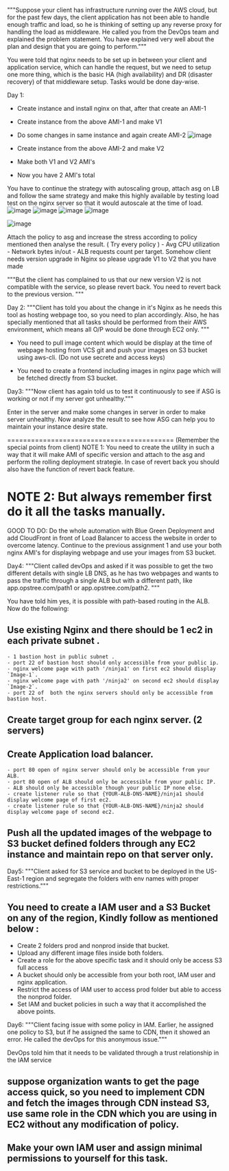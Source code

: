 """Suppose your client has infrastructure running over the AWS cloud, but for the past few days, the client application has not been able to handle enough traffic and load, so he is thinking of setting up any reverse proxy for handling the load as middleware. He called you from the DevOps team and explained the problem statement. You have explained very well about the plan and design that you are going to perform.""" 

You were told that nginx needs to be set up in between your client and application service, which can handle the request, but we need to setup one more thing, which is the basic HA (high availability) and DR (disaster recovery) of that middleware setup. Tasks would be done day-wise.

Day 1: 
- Create instance and install nginx on that, after that create an AMI-1
- Create instance from the above AMI-1 and make V1
- Do some changes in same instance and  again create AMI-2
  ![image](https://github.com/parsugit/ansible_practice/assets/132131379/56cbcd1d-7767-4a6b-b288-a4ab19cb0147)

- Create instance from the above AMI-2 and make V2
- Make both V1 and V2 AMI's 
- Now you have 2 AMI's total 

You have to continue the strategy with autoscaling group, attach asg on LB and follow the same strategy and make this highly available by testing load test on the nginx server so that it would autoscale at the time of load.
![image](https://github.com/parsugit/ansible_practice/assets/132131379/27375580-3d7d-49c8-b8a1-03f775774f2d)
![image](https://github.com/parsugit/ansible_practice/assets/132131379/4ce8adf4-38d4-4130-83d2-868196817501)
![image](https://github.com/parsugit/ansible_practice/assets/132131379/ef59ec58-9a17-4726-89c6-cff97ca50b36)
![image](https://github.com/parsugit/ansible_practice/assets/132131379/7e048df0-bfe9-468a-b1d5-4361489c26b6)

![image](https://github.com/parsugit/ansible_practice/assets/132131379/ade8ef34-2ee4-4dbf-a189-1ec348ab945c)

Attach the policy to asg and increase the stress according to policy mentioned then analyse the result. ( Try every policy )
    - Avg CPU utilization
    - Network bytes in/out
    - ALB requests count per target.
Somehow client needs version upgrade in Nginx so please upgrade V1 to V2 that you have made

"""But the client has complained to us that our new version V2 is not compatible with the service, so please revert back. You need to revert back to the previous version. """

Day 2: """Client has told you about the change in it's Nginx as he needs this tool as hosting webpage too, so you need to plan accordingly. Also, he has specially mentioned that all tasks should be performed from their AWS environment, which means all O/P would be done through EC2 only. """

- You need to pull image content which would be display at the time of webpage hosting from VCS git and push your images on S3 bucket using aws-cli. (Do not use secrete and access keys)

- You need to create a frontend including images in nginx page which will be fetched directly from S3 bucket.

Day3:
"""Now client has again told us to test it continuously to see if ASG is working or not if my server got unhealthy.""" 

Enter in the server and make some changes in server in order to make server unhealthy. Now analyze the result to see how ASG can help you to maintain your instance desire state.

==========================================
(Remember the special points from client)
NOTE 1: You need to create the utility in such a way that it will make AMI of specific version and attach to the asg and perform the rolling deployment strategie. In case of revert back you should also have the function of revert back feature. 

NOTE 2: But always remember first do it all the tasks manually.
==========================================

GOOD TO DO:
Do the whole automation with Blue Green Deployment and add CloudFront in front of Load Balancer to access the website in order to overcome latency.
Continue to the previous assignment 1 and use your both nginx AMI's for displaying webpage and use your images from S3 bucket.

Day4:
"""Client called devOps and asked if it was possible to get the two different details with single LB DNS, as he has two webpages and wants to pass the traffic through a single ALB but with a different path, like app.opstree.com/path1 or app.opstree.com/path2. """ 

You have told him yes, it is possible with path-based routing in the ALB. Now do the following:

## Use existing Nginx and there should be 1 ec2 in each private subnet .
    - 1 bastion host in public subnet .
    - port 22 of bastion host should only accessible from your public ip.
    - nginx welcome page with path '/ninja1' on first ec2 should display `Image-1`.
    - nginx welcome page with path '/ninja2' on second ec2 should display `Image-2`.
    - port 22 of  both the nginx servers should only be accessible from  bastion host.

## Create target group for each nginx server. (2 servers)
## Create Application load balancer.
    - port 80 open of nginx server should only be accessible from your ALB.
    - port 80 open of ALB should only be accessible from your public IP.
    - ALB should only be accessible though your public IP none else.
    - create listener rule so that {YOUR-ALB-DNS-NAME}/ninja1 should display welcome page of first ec2.
    - create listener rule so that {YOUR-ALB-DNS-NAME}/ninja2 should display welcome page of second ec2.

## Push all the updated images of the webpage to S3 bucket defined folders through any EC2 instance and maintain repo on that server only.

Day5: 
"""Client asked for S3 service and bucket to be deployed in the US-East-1 region and segregate the folders with env names with proper restrictions."""

## You need to create a IAM user and a S3 Bucket on any of the region, Kindly follow as mentioned below :
 - Create 2 folders prod and nonprod inside that bucket.
 - Upload any different image files inside both folders.
 - Create a role for the above specific task and it should only be access S3 full access
 - A bucket should only be accessible from your both root, IAM user and nginx application.
 - Restrict the access of IAM user to access prod folder but able to access the nonprod folder.
 - Set IAM and bucket policies in such a way that it accomplished the above points.

Day6:
"""Client facing issue with some policy in IAM. Earlier,  he assigned one policy to S3, but if he assigned the same to CDN, then it showed an error. He called the devOps for this anonymous issue.""" 

DevOps told him that it needs to be validated through a trust relationship in the IAM service

## suppose organization wants to get the page access quick, so you need to implement CDN and fetch the images through CDN instead S3, use same role in the CDN which you are using in EC2 without any modification of policy.

## Make your own IAM user and assign minimal permissions to yourself for this task.
